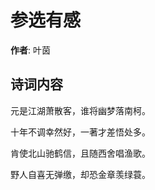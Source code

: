 # 参选有感

**作者**: 叶茵

## 诗词内容

元是江湖萧散客，谁将幽梦落南柯。

十年不调幸然好，一著才差悟处多。

肯使北山驰鹤信，且随西舍唱渔歌。

野人自喜无弹缴，却恐金章羡绿蓑。

